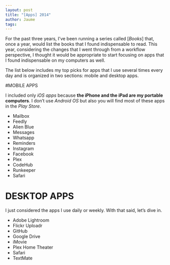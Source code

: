```yaml
---
layout: post
title: "[Apps] 2014"
author: Jaume
tags:
---
```


For the past three years, I’ve been running a series called [*Books*] that, once a year, would list the books that I found indispensable to read. This year, considering the changes that I went through from a workflow perspective, I thought it would be appropriate to start focusing on apps that I found indispensable on my computers as well.

The list below includes my top picks for apps that I use several times every day and is organized in two sections: mobile and desktop apps.

#MOBILE APPS

I included only *iOS apps* because **the iPhone and the iPad are my portable computers**. I don’t use *Android OS* but also you will find most of these apps in the *Play Store*.

- Mailbox
- Feedly
- Alien Blue
- Messages
- Whatsapp
- Reminders
- Instagram
- Facebook
- Plex
- CodeHub
- Runkeeper
- Safari

# DESKTOP APPS

I just considered the apps I use daily or weekly. With that said, let’s dive in.

- Adobe Lightroom
- Flickr Uploadr
- GitHub
- Google Drive
- iMovie
- Plex Home Theater
- Safari
- TextMate
